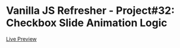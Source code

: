 # Vanilla JS Refresher - Project#32: Checkbox Slide Animation Logic
[Live Preview](https://valyndsilva.github.io/vanillajs-checkbox-slide-animation-logic/)

